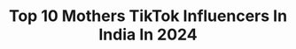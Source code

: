 ---
title: Top 10 Mothers TikTok Influencers In India In 2024
description: >-
  Find top mothers TikTok influencers in India in 2024. Most popular hashtags: #foryou #tiktok #foryoupage #sharethecare.
platform: TikTok
hits: 815
text_top: Analyze the most popular TikTok accounts on inBeat.
text_bottom: Our platform aggregates 815 TikTok influencers like this in India for you to connect with.
profiles:
  - username: "nagamanupapa"
    fullname: >-
      Sumathi Rajinikant
    bio: >-
      😎BEING HUMAN😎 😎STR Rasigai😎 😎"♥️Necessity is the Mother of Invention ♥️"😎
    location: "India"
    followers: 36200
    engagement: 1086
    commentsToLikes: 0.064014
    id: cka8hocsjbssz0i78fd4xpq2p
    verified: false
    hashtags: "#photomagic, #duet"
  - username: "neetu_joshipant"
    fullname: >-
      Neetu Joshi Pant
    bio: >-
      Beautiful Wife Responsible Mother Teacher Tiktok just for Fun Follow and Smile😊
    location: "India"
    followers: 4843
    engagement: 2513
    commentsToLikes: 0.074107
    id: ckbb6ojtrwqpz0j23ryv14weh
    verified: false
    hashtags: "#foryou, #trending2020, #ownwork, #tiktok"
  - username: "eliayaraja"
    fullname: >-
      Eliaya Raja
    bio: >-
       13.3.89🎂🎂 my Anjael is my mother &wife 
    location: "India"
    followers: 101400
    engagement: 1411
    commentsToLikes: 0.024295
    id: ck9m0ovs3atb60j78rrqi28ow
    verified: false
    hashtags: "#eliayaraja, #100k"
  - username: "amoghkalki143"
    fullname: >-
      AMOGHTRIVENI
    bio: >-
      MOTHER'S👩‍👦LOVE 💕 ನಾನು ತುಂಬಾ ಕೆಟ್ಟವನು ಬಣ್ಣ ಬಣ್ಣದ ಮಾತು ಹೇಳುವಷ್ಟು ಒಳ್ಳೇಯವನಲ್ಲ
    location: "India"
    followers: 125200
    engagement: 1290
    commentsToLikes: 0.023916
    id: cka8ip88jgfqb0i785pwfqsp2
    verified: false
    hashtags: "#amoghkalki, #musicstarkannada, #amoghalone, #amoghkalki143"
  - username: "poojashaggy"
    fullname: >-
      Shagun nagrani 
    bio: >-
      Motherhood self love & more❤️ Baby food recipe & fun 👅💃 Instagram- Poojakhemi
    location: "India"
    followers: 453200
    engagement: 323
    commentsToLikes: 0.032468
    id: ck81rzqi0oy4d0j78v4v70eom
    verified: true
    hashtags: "#babydiet, #foryou, #funny, #baby"
  - username: "mishra_sweety6299"
    fullname: >-
      Sweety mishra
    bio: >-
      My mother is my lifeline...❤️❤️
    location: "India"
    followers: 20000
    engagement: 5623
    commentsToLikes: 0.026026
    id: ckbr83kabn4mr0j23ymylq1ca
    verified: false
    hashtags: "#edutok, #mishra, #foryou, #tiktokmv"
  - username: "farhashaik786"
    fullname: >-
      Farha Naz✔️
    bio: >-
      Single mother can do lot without......,.,,,,,,,,,...:
    location: "India"
    followers: 27400
    engagement: 1766
    commentsToLikes: 0.007721
    id: cka9lt6k031e10i78ynaeva8j
    verified: false
    hashtags: "#miyabhai, #foryoupage, #tiktokindia, #hyder"
  - username: "ravinderbawa399"
    fullname: >-
      Ravinder Bawa
    bio: >-
      🎙 Singe🎙 ✍🏻 writer ✍🏻 ❤️my mother blessing with me❤️
    location: "India"
    followers: 37700
    engagement: 1376
    commentsToLikes: 0.037776
    id: ckbkdua0c41ng0j23mkzesd18
    verified: false
    hashtags: "#bigbillionstar, #comendyking, #waheguru, #tiktok"
  - username: "syednaved3255"
    fullname: >-
      Syednaved3255
    bio: >-
      east ho ya west my father's mother is best Allah mere maa🤱 bapp ko slamat rakhe
    location: "India"
    followers: 2220
    engagement: 3558
    commentsToLikes: 0.015493
    id: ckavimfn9qy3z0j2372zhiabd
    verified: false
    hashtags: "#meri, #respect, #ertugrul, #foryou"
  - username: "ritikaprasad21"
    fullname: >-
      Miss.Ritik@_21
    bio: >-
      💖ur WINKYGIRL21 ❤️ur mother 😎live w/passion 👉use#winkygirl21 💖for tiktokers
    location: "India"
    followers: 223500
    engagement: 781
    commentsToLikes: 0.022413
    id: ckce5kdr4k3tc0j2373dvphzc
    verified: false
    hashtags: "#babylove, #stayathome, #blooper, #winkygirl21"
---